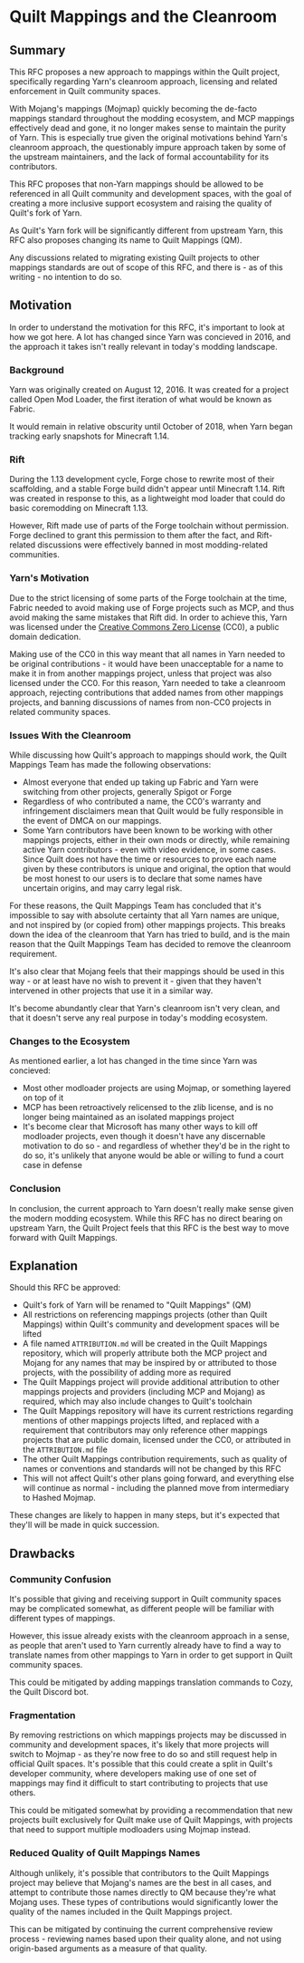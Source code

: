 # Quilt Mappings and the Cleanroom
## Summary

This RFC proposes a new approach to mappings within the Quilt project, specifically regarding Yarn's cleanroom approach, licensing and related enforcement in Quilt community spaces.

With Mojang's mappings (Mojmap) quickly becoming the de-facto mappings standard throughout the modding ecosystem, and MCP mappings effectively dead and gone, it no longer makes sense to maintain the purity of Yarn. This is especially true given the original motivations behind Yarn's cleanroom approach, the questionably impure approach taken by some of the upstream maintainers, and the lack of formal accountability for its contributors.

This RFC proposes that non-Yarn mappings should be allowed to be referenced in all Quilt community and development spaces, with the goal of creating a more inclusive support ecosystem and raising the quality of Quilt's fork of Yarn.

As Quilt's Yarn fork will be significantly different from upstream Yarn, this RFC also proposes changing its name to Quilt Mappings (QM).

Any discussions related to migrating existing Quilt projects to other mappings standards are out of scope of this RFC, and there is - as of this writing - no intention to do so.

## Motivation

In order to understand the motivation for this RFC, it's important to look at how we got here. A lot has changed since Yarn was concieved in 2016, and the approach it takes isn't really relevant in today's modding landscape.

### Background

Yarn was originally created on August 12, 2016. It was created for a project called Open Mod Loader, the first iteration of what would be known as Fabric.

It would remain in relative obscurity until October of 2018, when Yarn began tracking early snapshots for Minecraft 1.14.

### Rift

During the 1.13 development cycle, Forge chose to rewrite most of their scaffolding, and a stable Forge build didn't appear until Minecraft 1.14. Rift was created in response to this, as a lightweight mod loader that could do basic coremodding on Minecraft 1.13.

However, Rift made use of parts of the Forge toolchain without permission. Forge declined to grant this permission to them after the fact, and Rift-related discussions were effectively banned in most modding-related communities.

### Yarn's Motivation

Due to the strict licensing of some parts of the Forge toolchain at the time, Fabric needed to avoid making use of Forge projects such as MCP, and thus avoid making the same mistakes that Rift did. In order to achieve this, Yarn was licensed under the [Creative Commons Zero License](https://creativecommons.org/share-your-work/public-domain/cc0/) (CC0), a public domain dedication.

Making use of the CC0 in this way meant that all names in Yarn needed to be original contributions - it would have been unacceptable for a name to make it in from another mappings project, unless that project was also licensed under the CC0. For this reason, Yarn needed to take a cleanroom approach, rejecting contributions that added names from other mappings projects, and banning discussions of names from non-CC0 projects in related community spaces.

### Issues With the Cleanroom

While discussing how Quilt's approach to mappings should work, the Quilt Mappings Team has made the following observations:

* Almost everyone that ended up taking up Fabric and Yarn were switching from other projects, generally Spigot or Forge
* Regardless of who contributed a name, the CC0's warranty and infringement disclaimers mean that Quilt would be fully responsible in the event of DMCA on our mappings.
* Some Yarn contributors have been known to be working with other mappings projects, either in their own mods or directly, while remaining active Yarn contributors - even with video evidence, in some cases. Since Quilt does not have the time or resources to prove each name given by these contributors is unique and original, the option that would be most honest to our users is to declare that some names have uncertain origins, and may carry legal risk.

For these reasons, the Quilt Mappings Team has concluded that it's impossible to say with absolute certainty that all Yarn names are unique, and not inspired by (or copied from) other mappings projects. This breaks down the idea of the cleanroom that Yarn has tried to build, and is the main reason that the Quilt Mappings Team has decided to remove the cleanroom requirement.

It's also clear that Mojang feels that their mappings should be used in this way - or at least have no wish to prevent it - given that they haven't intervened in other projects that use it in a similar way.

It's become abundantly clear that Yarn's cleanroom isn't very clean, and that it doesn't serve any real purpose in today's modding ecosystem.

### Changes to the Ecosystem

As mentioned earlier, a lot has changed in the time since Yarn was concieved:

* Most other modloader projects are using Mojmap, or something layered on top of it
* MCP has been retroactively relicensed to the zlib license, and is no longer being maintained as an isolated mappings project
* It's become clear that Microsoft has many other ways to kill off modloader projects, even though it doesn't have any discernable motivation to do so - and regardless of whether they'd be in the right to do so, it's unlikely that anyone would be able or willing to fund a court case in defense

### Conclusion

In conclusion, the current approach to Yarn doesn't really make sense given the modern modding ecosystem. While this RFC has no direct bearing on upstream Yarn, the Quilt Project feels that this RFC is the best way to move forward with Quilt Mappings.

## Explanation

Should this RFC be approved:

* Quilt's fork of Yarn will be renamed to "Quilt Mappings" (QM)
* All restrictions on referencing mappings projects (other than Quilt Mappings) within Quilt's community and development spaces will be lifted
* A file named `ATTRIBUTION.md` will be created in the Quilt Mappings repository, which will properly attribute both the MCP project and Mojang for any names that may be inspired by or attributed to those projects, with the possibility of adding more as required
* The Quilt Mappings project will provide additional attribution to other mappings projects and providers (including MCP and Mojang) as required, which may also include changes to Quilt's toolchain
* The Quilt Mappings repository will have its current restrictions regarding mentions of other mappings projects lifted, and replaced with a requirement that contributors may only reference other mappings projects that are public domain, licensed under the CC0, or attributed in the `ATTRIBUTION.md` file
* The other Quilt Mappings contribution requirements, such as quality of names or conventions and standards will not be changed by this RFC
* This will not affect Quilt's other plans going forward, and everything else will continue as normal - including the planned move from intermediary to Hashed Mojmap.

These changes are likely to happen in many steps, but it's expected that they'll will be made in quick succession.

## Drawbacks

### Community Confusion

It's possible that giving and receiving support in Quilt community spaces may be complicated somewhat, as different people will be familiar with different types of mappings.

However, this issue already exists with the cleanroom approach in a sense, as people that aren't used to Yarn currently already have to find a way to translate names from other mappings to Yarn in order to get support in Quilt community spaces.

This could be mitigated by adding mappings translation commands to Cozy, the Quilt Discord bot.

### Fragmentation

By removing restrictions on which mappings projects may be discussed in community and development spaces, it's likely that more projects will switch to Mojmap - as they're now free to do so and still request help in official Quilt spaces. It's possible that this could create a split in Quilt's developer community, where developers making use of one set of mappings may find it difficult to start contributing to projects that use others.

This could be mitigated somewhat by providing a recommendation that new projects built exclusively for Quilt make use of Quilt Mappings, with projects that need to support multiple modloaders using Mojmap instead.

### Reduced Quality of Quilt Mappings Names

Although unlikely, it's possible that contributors to the Quilt Mappings project may believe that Mojang's names are the best in all cases, and attempt to contribute those names directly to QM because they're what Mojang uses. These types of contributions would significantly lower the quality of the names included in the Quilt Mappings project.

This can be mitigated by continuing the current comprehensive review process - reviewing names based upon their quality alone, and not using origin-based arguments as a measure of that quality.
